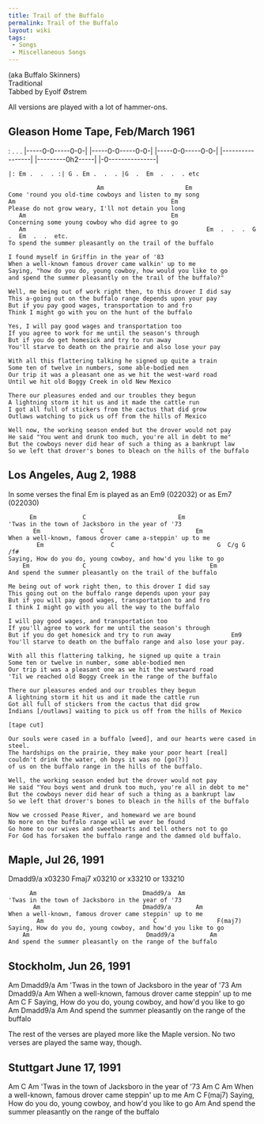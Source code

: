 ```yaml
---
title: Trail of the Buffalo
permalink: Trail of the Buffalo
layout: wiki
tags:
 - Songs
 - Miscellaneous Songs
---
```


(aka Buffalo Skinners)  
Traditional  
Tabbed by Eyolf Østrem

All versions are played with a lot of hammer-ons.

<h2 class="songversion">
Gleason Home Tape, Feb/March 1961

</h2>
      :   .   .   .
    |-----0-0-----0-0-|
    |-----0-0-----0-0-|
    |-----0-0-----0-0-|
    |-----------------|
    |---------0h2-----|
    |-0---------------|

    |: Em .  .  . :| G . Em .  .  . |G  .  Em  .  .  . etc

                             Am                       Em
    Come 'round you old-time cowboys and listen to my song
    Am                                            Em
    Please do not grow weary, I'll not detain you long
       Am                                         Em
    Concerning some young cowboy who did agree to go
       Am                                                   Em  .  .  .  G  .  Em  .  .  etc.
    To spend the summer pleasantly on the trail of the buffalo

    I found myself in Griffin in the year of '83
    When a well-known famous drover came walkin' up to me
    Saying, "how do you do, young cowboy, how would you like to go
    and spend the summer pleasantly on the trail of the buffalo?"

    Well, me being out of work right then, to this drover I did say
    This a-going out on the buffalo range depends upon your pay
    But if you pay good wages, transportation to and fro
    Think I might go with you on the hunt of the buffalo

    Yes, I will pay good wages and transportation too
    If you agree to work for me until the season's through
    But if you do get homesick and try to run away
    You'll starve to death on the prairie and also lose your pay

    With all this flattering talking he signed up quite a train
    Some ten of twelve in numbers, some able-bodied men
    Our trip it was a pleasant one as we hit the west-ward road
    Until we hit old Boggy Creek in old New Mexico

    There our pleasures ended and our troubles they begun
    A lightning storm it hit us and it made the cattle run
    I got all full of stickers from the cactus that did grow
    Outlaws watching to pick us off from the hills of Mexico

    Well now, the working season ended but the drover would not pay
    He said "You went and drunk too much, you're all in debt to me"
    But the cowboys never did hear of such a thing as a bankrupt law
    So we left that drover's bones to bleach on the hills of the buffalo

<h2 class="songversion">
Los Angeles, Aug 2, 1988

</h2>
In some verses the final Em is played as an Em9 (022032) or as Em7
(022030)

          Em             C                          Em
    'Twas in the town of Jacksboro in the year of '73
           Em                 C                          Em
    When a well-known, famous drover came a-steppin' up to me
            Em                   C                             G  C/g G  /f#
    Saying, How do you do, young cowboy, and how'd you like to go
        Em               C                                   Em
    And spend the summer pleasantly on the trail of the buffalo

    Me being out of work right then, to this drover I did say
    This going out on the buffalo range depends upon your pay
    But if you will pay good wages, transportation to and fro
    I think I might go with you all the way to the buffalo

    I will pay good wages, and transportation too
    If you'll agree to work for me until the season's through
    But if you do get homesick and try to run away                 Em9
    You'll starve to death on the buffalo range and also lose your pay.

    With all this flattering talking, he signed up quite a train
    Some ten or twelve in number, some able-bodied men
    Our trip it was a pleasant one as we hit the westward road
    'Til we reached old Boggy Creek in the range of the buffalo

    There our pleasures ended and our troubles they begun
    A lightning storm it hit us and it made the cattle run
    Got all full of stickers from the cactus that did grow
    Indians [/outlaws] waiting to pick us off from the hills of Mexico

    [tape cut]

    Our souls were cased in a buffalo [weed], and our hearts were cased in steel.
    The hardships on the prairie, they make your poor heart [real]
    couldn't drink the water, oh boys it was no [go(?)]
    of us on the buffalo range in the hills of the buffalo.

    Well, the working season ended but the drover would not pay
    He said "You boys went and drunk too much, you're all in debt to me"
    But the cowboys never did hear of such a thing as a bankrupt law
    So we left that drover's bones to bleach in the hills of the buffalo

    Now we crossed Pease River, and homeward we are bound
    No more on the buffalo range will we ever be found
    Go home to our wives and sweethearts and tell others not to go
    For God has forsaken the buffalo range and the damned old buffalo.

<h2 class="songversion">
Maple, Jul 26, 1991

</h2>
    Dmadd9/a x03230
    Fmaj7    x03210 or x33210 or 133210

          Am                              Dmadd9/a  Am
    'Twas in the town of Jacksboro in the year of '73
           Am                             Dmadd9/a       Am
    When a well-known, famous drover came steppin' up to me
            Am                               C                 F(maj7)
    Saying, How do you do, young cowboy, and how'd you like to go
        Am                                 Dmadd9/a          Am
    And spend the summer pleasantly on the range of the buffalo

<h2 class="songversion">
Stockholm, Jun 26, 1991

</h2>
          Am             Dmadd9/a                 Am
    'Twas in the town of Jacksboro in the year of '73
           Am                 Dmadd9/a                   Am
    When a well-known, famous drover came steppin' up to me
            Am                               C                 F
    Saying, How do you do, young cowboy, and how'd you like to go
        Am                                 Dmadd9/a          Am
    And spend the summer pleasantly on the range of the buffalo

The rest of the verses are played more like the Maple version. No two
verses are played the same way, though.

<h2 class="songversion">
Stuttgart June 17, 1991

</h2>
          Am                              C         Am
    'Twas in the town of Jacksboro in the year of '73
           Am                             C             Am
    When a well-known, famous drover came steppin' up to me
            Am                               C                 F(maj7)
    Saying, How do you do, young cowboy, and how'd you like to go
        Am
    And spend the summer pleasantly on the range of the buffalo
